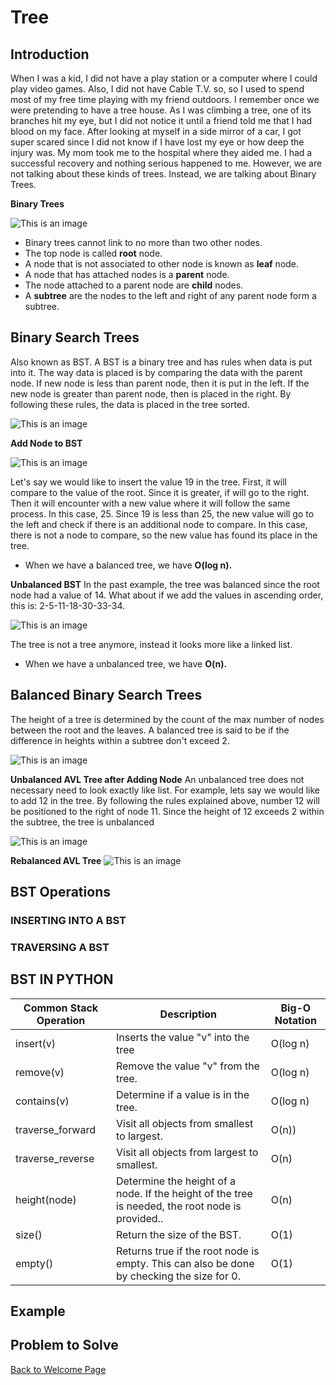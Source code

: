 
# Tree

## Introduction
When I was a kid, I did not have a play station or a computer where I could play video games. Also, I did not have Cable T.V. so, so I used to spend most of my free time playing with my friend outdoors. I remember once we were pretending to have a tree house. As I was climbing a tree, one of its branches hit my eye, but I did not notice it until a friend told me that I had blood on my face. After looking at myself in a side mirror of a car, I got super scared since I did not know if I have lost my eye or how deep the injury was. My mom took me to the hospital where they aided me. I had a successful recovery and nothing serious happened to me. However, we are not talking about these kinds of trees. Instead, we are talking about Binary Trees. 

**Binary Trees**

![This is an image](https://github.com/chenmilla/CSE-212-Final/blob/main/images/Binary%20Tree.png)

* Binary trees cannot link to no more than two other nodes.
* The top node is called **root** node.
* A node that is not associated to other node is known as **leaf** node.
* A node that has attached nodes is a **parent** node.
* The node attached to a parent node are **child** nodes.
* A **subtree** are the nodes to the left and right of any parent node form a subtree.
  

## Binary Search Trees
Also known as BST. A BST is a binary tree and has rules when data is put into it. The way data is placed is by comparing the data with the parent node. If new node is less than parent node, then it is put in the left. If the new node is greater than parent node, then is placed in the right. By following these rules, the data is placed in the tree sorted.

![This is an image](https://github.com/chenmilla/CSE-212-Final/blob/main/images/Binary%20Tree%20search.png)


**Add Node to BST**

![This is an image](https://github.com/chenmilla/CSE-212-Final/blob/main/images/Add%20Node%20to%20BST.png)

Let's say we would like to insert the value 19 in the tree. First, it will compare to the value of the root. Since it is greater, if will go to the right. Then it will encounter with a new value where it will follow the same process. In this case, 25. Since 19 is less than 25, the new value will go to the left and check if there is an additional node to compare. In this case, there is not a node to compare, so the new value has found its place in the tree.

* When we have a balanced tree, we have **O(log n).**

**Unbalanced BST**
In the past example, the tree was balanced since the root node had a value of 14. What about if we add the values in ascending order, this is: 2-5-11-18-30-33-34. 

![This is an image](https://github.com/chenmilla/CSE-212-Final/blob/main/images/Unbalanced.png)

The tree is not a tree anymore, instead it looks more like a linked list. 

* When we have a unbalanced tree, we have **O(n).**
## Balanced Binary Search Trees
The height of a tree is determined by the count of the max number of nodes between the root and the leaves. A balanced tree is said to be if the difference in heights within a subtree don't exceed 2.

![This is an image](https://github.com/chenmilla/CSE-212-Final/blob/main/images/Balanced%20AVL%20Tree.png)

**Unbalanced AVL Tree after Adding Node**
An unbalanced tree does not necessary need to look exactly like list. For example, lets say we would like to add 12 in the tree. By following the rules explained above, number 12 will be positioned to the right of node 11. Since the height of 12 exceeds 2 within the subtree, the tree is unbalanced

![This is an image](https://github.com/chenmilla/CSE-212-Final/blob/main/images/Unbalanced%20AVL%20Tree%20after%20Adding%20Node.png)

**Rebalanced AVL Tree**
![This is an image](https://github.com/chenmilla/CSE-212-Final/blob/main/images/Rebalanced%20AVL%20Tree.png)

## BST Operations

### INSERTING INTO A BST




### TRAVERSING A BST

## BST IN PYTHON
 
| Common Stack Operation | Description | Big-O Notation |
| ---------------------- | ----------- | -------------- |
| insert(v)              | Inserts the value "v" into the tree |  O(log n) |
| remove(v)              | Remove the value "v" from the tree. |  O(log n) |
| contains(v) | 	Determine if a value is in the tree. | O(log n) |
| traverse_forward | Visit all objects from smallest to largest. | O(n)) |
| traverse_reverse | Visit all objects from largest to smallest. | O(n) |
| height(node) | Determine the height of a node. If the height of the tree is needed, the root node is provided.. | O(n) |
| size() | Return the size of the BST. | O(1) |
| empty() | Returns true if the root node is empty. This can also be done by checking the size for 0. | O(1) |


## Example




## Problem to Solve









 
[Back to Welcome Page](0-welcome.md)
